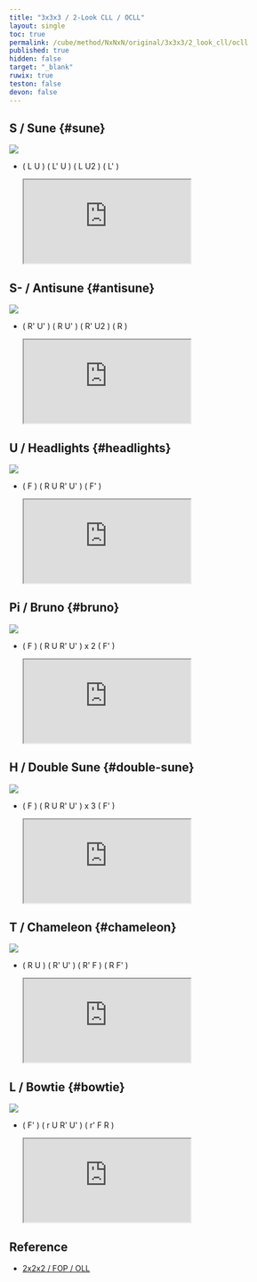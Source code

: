 ```yaml
---
title: "3x3x3 / 2-Look CLL / OCLL"
layout: single
toc: true
permalink: /cube/method/NxNxN/original/3x3x3/2_look_cll/ocll
published: true
hidden: false
target: "_blank"
ruwix: true
teston: false
devon: false
---
```

<span
  id     = "cube"
  teston = "{{page.teston}}"
  devon  = "{{page.devon}}" >
</span>

<head>
  <base target = "{{page.target}}">
</head>



## S / Sune {#sune}

<a href="https://logiqx.github.io/cubing-algs/html/2lcll.html#case-S">
  <img
    class = "rotate"
    deg   = 90
    src   = "https://www.speedsolving.com/wiki/images/d/db/CxLL_aS_U.jpg"
  />
</a>

- ( L U ) ( L' U ) ( L U2 ) ( L' )

  <iframe
    src = "https://ruwix.com/widget/3d/?alg=L%20U%20L'%20U%20L%20U2%20L'&colored=u/cm&solved=U-&hover=9&speed=500&flags=canvas"
  ></iframe>



## S- / Antisune {#antisune}

<a href="https://logiqx.github.io/cubing-algs/html/2lcll.html#case-AS">
  <img
    src = "https://www.speedsolving.com/wiki/images/c/c7/CxLL_S_U.jpg"
  />
</a>

- ( R' U' ) ( R U' ) ( R' U2 ) ( R )

  <iframe
    src = "https://ruwix.com/widget/3d/?alg=R'%20U'%20R%20U'%20R'%20U2'%20R&colored=u/cm&solved=U-&hover=9&speed=500&flags=canvas"
  ></iframe>



## U / Headlights {#headlights}

<a href="https://logiqx.github.io/cubing-algs/html/2lcll.html#case-U">
  <img
    class = "rotate"
    deg   = 270
    src   = "https://www.speedsolving.com/wiki/images/d/d8/CxLL_U_U.jpg"
  />
</a>

- ( F ) ( R U R' U' ) ( F' )
 
  <iframe
    src = "https://ruwix.com/widget/3d/?alg=F%20R%20U%20R'%20U'%20F'&colored=u/cm&solved=U-&hover=9&speed=500&flags=canvas"
  ></iframe>



## Pi / Bruno {#bruno}

<a href="https://logiqx.github.io/cubing-algs/html/2lcll.html#case-Pi">
  <img
    class = "rotate"
    deg   = 90
    src   = "https://www.speedsolving.com/wiki/images/e/ec/CxLL_Pi_U_imp.jpg"
  />
</a>

- ( F ) ( R U R' U' ) x 2 ( F' )

  <iframe
    src = "https://ruwix.com/widget/3d/?alg=F%20R%20U%20R'%20U'%20R%20U%20R'%20U'%20F'&colored=u/cm&solved=U-&hover=9&speed=500&flags=canvas"
  ></iframe>



## H / Double Sune {#double-sune}

<a href="https://logiqx.github.io/cubing-algs/html/2lcll.html#case-H">
  <img
    src = "https://www.speedsolving.com/wiki/images/6/68/CxLL_H_U.jpg"
  />
</a>

- ( F ) ( R U R' U' ) x 3 ( F' )

  <iframe
    src = "https://ruwix.com/widget/3d/?alg=F%20R%20U%20R'%20U'%20R%20U%20R'%20U'%20R%20U%20R'%20U'%20F'&colored=u/cm&solved=U-&hover=9&speed=500&flags=canvas"
  ></iframe>



## T / Chameleon {#chameleon}

<a href="https://logiqx.github.io/cubing-algs/html/2lcll.html#case-T">
  <img
    class = "rotate"
    deg   = 270
    src   = "https://www.speedsolving.com/wiki/images/4/45/CxLL_T_U.jpg"
  />
</a>

- ( R U ) ( R' U' ) ( R' F ) ( R F' )

  <iframe
    src = "https://ruwix.com/widget/3d/?alg=R%20U%20R'%20U'%20R'%20F%20R%20F'&colored=u/cm&solved=U-&hover=9&speed=500&flags=canvas"
  ></iframe>



## L / Bowtie {#bowtie}

<a href="https://logiqx.github.io/cubing-algs/html/2lcll.html#case-L">
  <img
    class = "rotate"
    deg   = 180
    src   = "https://www.speedsolving.com/wiki/images/f/f8/CxLL_L_U.jpg"
  />
</a>

- ( F' ) ( r U R' U' ) ( r' F R )

  <iframe
    src = "https://ruwix.com/widget/3d/?alg=F'%20r%20U%20R'%20U'%20r'%20F%20R&colored=u/cm&solved=U-&hover=9&speed=500&flags=canvas"
  ></iframe>



## Reference

- [2x2x2 / FOP / OLL](/cube/method/NxNxN/original/2x2x2/fop/oll)
